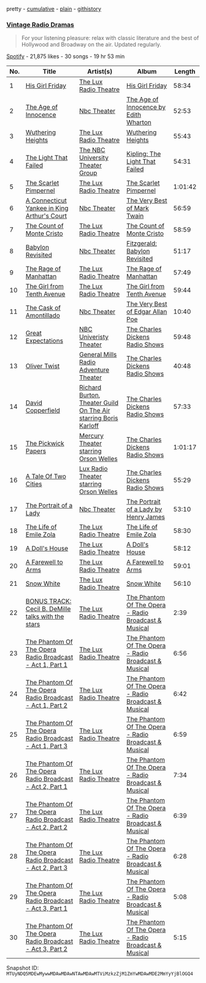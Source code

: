 pretty - [cumulative](/playlists/cumulative/37i9dQZF1DWZ8QVh1ew4PD.md) - [plain](/playlists/plain/37i9dQZF1DWZ8QVh1ew4PD) - [githistory](https://github.githistory.xyz/mackorone/spotify-playlist-archive/blob/main/playlists/plain/37i9dQZF1DWZ8QVh1ew4PD)

### [Vintage Radio Dramas](https://open.spotify.com/playlist/37i9dQZF1DWZ8QVh1ew4PD)

> For your listening pleasure: relax with classic literature and the best of Hollywood and Broadway on the air\. Updated regularly.

[Spotify](https://open.spotify.com/user/spotify) - 21,875 likes - 30 songs - 19 hr 53 min

| No. | Title | Artist(s) | Album | Length |
|---|---|---|---|---|
| 1 | [His Girl Friday](https://open.spotify.com/track/6BFWWGnEEn4tAqTYwvMuCu) | [The Lux Radio Theatre](https://open.spotify.com/artist/2kVpl3DifUdHLilmhpYZJF) | [His Girl Friday](https://open.spotify.com/album/5SlXYbDBwb1ZaQkTk2DXLP) | 58:34 |
| 2 | [The Age of Innocence](https://open.spotify.com/track/0ABOnUPoyrGNyR9bjTXPm2) | [Nbc Theater](https://open.spotify.com/artist/2XH968CwqNZK2Dkm5EEFuh) | [The Age of Innocence by Edith Wharton](https://open.spotify.com/album/7nkixQmmIl8KHcNO6OjrYy) | 52:53 |
| 3 | [Wuthering Heights](https://open.spotify.com/track/42rBWwy8KqpbBMSE4jPWqm) | [The Lux Radio Theatre](https://open.spotify.com/artist/2kVpl3DifUdHLilmhpYZJF) | [Wuthering Heights](https://open.spotify.com/album/7n4noPSUEfHiX2gEZhqaOu) | 55:43 |
| 4 | [The Light That Failed](https://open.spotify.com/track/5lmlEU8j2dG8qeZUcSrAEe) | [The NBC University Theater Group](https://open.spotify.com/artist/3JIkROPQb9KHQzOe6CWB8U) | [Kipling: The Light That Failed](https://open.spotify.com/album/1oodYrCE3PoHDPK4SYj78h) | 54:31 |
| 5 | [The Scarlet Pimpernel](https://open.spotify.com/track/2YXyxAZY2gqW8RZUNWwJuS) | [The Lux Radio Theatre](https://open.spotify.com/artist/2kVpl3DifUdHLilmhpYZJF) | [The Scarlet Pimpernel](https://open.spotify.com/album/3k7g2qJbFk5LAQAEccVQcP) | 1:01:42 |
| 6 | [A Connecticut Yankee in King Arthur's Court](https://open.spotify.com/track/6hAGtfXR4PFqRT7lcTqeyj) | [Nbc Theater](https://open.spotify.com/artist/2XH968CwqNZK2Dkm5EEFuh) | [The Very Best of Mark Twain](https://open.spotify.com/album/0SmOYwRalK8pALmA7DS4s3) | 56:59 |
| 7 | [The Count of Monte Cristo](https://open.spotify.com/track/6WsdTMOXoohWLnQ3JQcVNw) | [The Lux Radio Theatre](https://open.spotify.com/artist/2kVpl3DifUdHLilmhpYZJF) | [The Count of Monte Cristo](https://open.spotify.com/album/2Bc4z8iBAhpeGNRcPS0Jbu) | 58:59 |
| 8 | [Babylon Revisited](https://open.spotify.com/track/2A5jjjwduGW8pRE6Q6Gh0n) | [Nbc Theater](https://open.spotify.com/artist/2XH968CwqNZK2Dkm5EEFuh) | [Fitzgerald: Babylon Revisited](https://open.spotify.com/album/5tL92eJINeCZ9UgGJSArhz) | 51:17 |
| 9 | [The Rage of Manhattan](https://open.spotify.com/track/7inFAhJZVyF9lGeb3eGS26) | [The Lux Radio Theatre](https://open.spotify.com/artist/2kVpl3DifUdHLilmhpYZJF) | [The Rage of Manhattan](https://open.spotify.com/album/0oJKGvQmEc4WL5MhNtnLZ9) | 57:49 |
| 10 | [The Girl from Tenth Avenue](https://open.spotify.com/track/3Dnq6v8gqOybIH3Ffvftaz) | [The Lux Radio Theatre](https://open.spotify.com/artist/2kVpl3DifUdHLilmhpYZJF) | [The Girl from Tenth Avenue](https://open.spotify.com/album/3no5nvGhh7xdGtqHyqJZS7) | 59:44 |
| 11 | [The Cask of Amontillado](https://open.spotify.com/track/3ocPhjfTqVKNUeHbYH7csI) | [Nbc Theater](https://open.spotify.com/artist/2XH968CwqNZK2Dkm5EEFuh) | [The Very Best of Edgar Allan Poe](https://open.spotify.com/album/5k0Ix71NHuQsBHRayXWleu) | 10:40 |
| 12 | [Great Expectations](https://open.spotify.com/track/3axi9MIhkRbiE8PiwLhYiZ) | [NBC Univeristy Theater](https://open.spotify.com/artist/0IFMry9wsLKQx4YLvIbQQQ) | [The Charles Dickens Radio Shows](https://open.spotify.com/album/6Y6tS3Kh10FfHl5hcZXJrZ) | 59:48 |
| 13 | [Oliver Twist](https://open.spotify.com/track/7854GEuUh9AHwqk3XNtb4K) | [General Mills Radio Adventure Theater](https://open.spotify.com/artist/6xs57uuLNyonpg4itV7E9n) | [The Charles Dickens Radio Shows](https://open.spotify.com/album/6Y6tS3Kh10FfHl5hcZXJrZ) | 40:48 |
| 14 | [David Copperfield](https://open.spotify.com/track/5w7U5wiHgKY8qvMUyKOcRw) | [Richard Burton](https://open.spotify.com/artist/3axaLrA0gIANDLYAv9pC9P), [Theater Guild On The Air starring Boris Karloff](https://open.spotify.com/artist/6IhDgkKSvYHMjgBYVkk0VX) | [The Charles Dickens Radio Shows](https://open.spotify.com/album/6Y6tS3Kh10FfHl5hcZXJrZ) | 57:33 |
| 15 | [The Pickwick Papers](https://open.spotify.com/track/0Fe4AP72bz606jPm8kBPdg) | [Mercury Theater starring Orson Welles](https://open.spotify.com/artist/1U9ThS3DdscscWAY7j2cri) | [The Charles Dickens Radio Shows](https://open.spotify.com/album/6Y6tS3Kh10FfHl5hcZXJrZ) | 1:01:17 |
| 16 | [A Tale Of Two Cities](https://open.spotify.com/track/3Ioqwk0YywGH5gfCK0HiWZ) | [Lux Radio Theater starring Orson Welles](https://open.spotify.com/artist/0EUhjm11eHXIJCDd2hNI20) | [The Charles Dickens Radio Shows](https://open.spotify.com/album/6Y6tS3Kh10FfHl5hcZXJrZ) | 55:29 |
| 17 | [The Portrait of a Lady](https://open.spotify.com/track/2Ku3jZCUfdrt1Dd4U9TPC6) | [Nbc Theater](https://open.spotify.com/artist/2XH968CwqNZK2Dkm5EEFuh) | [The Portrait of a Lady by Henry James](https://open.spotify.com/album/7KRkmNiQUqs2jOLu0KO6YI) | 53:10 |
| 18 | [The Life of Emile Zola](https://open.spotify.com/track/3NFXYmrOoYm5Vh2KsdqylC) | [The Lux Radio Theatre](https://open.spotify.com/artist/2kVpl3DifUdHLilmhpYZJF) | [The Life of Emile Zola](https://open.spotify.com/album/6J1xPIhJyohCHdixAQM73S) | 58:30 |
| 19 | [A Doll's House](https://open.spotify.com/track/0jrUTt0jxGOHuqjAgDUkQr) | [The Lux Radio Theatre](https://open.spotify.com/artist/2kVpl3DifUdHLilmhpYZJF) | [A Doll's House](https://open.spotify.com/album/1tLHdaEWHlv215SiIAf9A6) | 58:12 |
| 20 | [A Farewell to Arms](https://open.spotify.com/track/1ZDONh7kJSPX7jqPFmOORp) | [The Lux Radio Theatre](https://open.spotify.com/artist/2kVpl3DifUdHLilmhpYZJF) | [A Farewell to Arms](https://open.spotify.com/album/3NHeDUKYIqau0YGdMiUPi6) | 59:01 |
| 21 | [Snow White](https://open.spotify.com/track/4nWPPcSlOq6lVee2LOldEA) | [The Lux Radio Theatre](https://open.spotify.com/artist/2kVpl3DifUdHLilmhpYZJF) | [Snow White](https://open.spotify.com/album/5AvbgMSka35PzJ9GneRhlR) | 56:10 |
| 22 | [BONUS TRACK: Cecil B\. DeMille talks with the stars](https://open.spotify.com/track/4B3Sp8MADakqEqFkNgH2Fz) | [The Lux Radio Theatre](https://open.spotify.com/artist/2kVpl3DifUdHLilmhpYZJF) | [The Phantom Of The Opera \- Radio Broadcast & Musical](https://open.spotify.com/album/59JE9G4JcpPQK8addYGOqP) | 2:39 |
| 23 | [The Phantom Of The Opera Radio Broadcast \- Act 1, Part 1](https://open.spotify.com/track/6bXeaJEHYGJCUUlTrGRsUT) | [The Lux Radio Theatre](https://open.spotify.com/artist/2kVpl3DifUdHLilmhpYZJF) | [The Phantom Of The Opera \- Radio Broadcast & Musical](https://open.spotify.com/album/59JE9G4JcpPQK8addYGOqP) | 6:56 |
| 24 | [The Phantom Of The Opera Radio Broadcast \- Act 1, Part 2](https://open.spotify.com/track/1IC26rOhVegVuFE9NS8DJF) | [The Lux Radio Theatre](https://open.spotify.com/artist/2kVpl3DifUdHLilmhpYZJF) | [The Phantom Of The Opera \- Radio Broadcast & Musical](https://open.spotify.com/album/59JE9G4JcpPQK8addYGOqP) | 6:42 |
| 25 | [The Phantom Of The Opera Radio Broadcast \- Act 1, Part 3](https://open.spotify.com/track/01V0tvEojWWjwucXz7vlPi) | [The Lux Radio Theatre](https://open.spotify.com/artist/2kVpl3DifUdHLilmhpYZJF) | [The Phantom Of The Opera \- Radio Broadcast & Musical](https://open.spotify.com/album/59JE9G4JcpPQK8addYGOqP) | 6:59 |
| 26 | [The Phantom Of The Opera Radio Broadcast \- Act 2, Part 1](https://open.spotify.com/track/2M6elQuNIefLtTS9fhvIcu) | [The Lux Radio Theatre](https://open.spotify.com/artist/2kVpl3DifUdHLilmhpYZJF) | [The Phantom Of The Opera \- Radio Broadcast & Musical](https://open.spotify.com/album/59JE9G4JcpPQK8addYGOqP) | 7:34 |
| 27 | [The Phantom Of The Opera Radio Broadcast \- Act 2, Part 2](https://open.spotify.com/track/6mdG655JpksQPqbzeRr9bY) | [The Lux Radio Theatre](https://open.spotify.com/artist/2kVpl3DifUdHLilmhpYZJF) | [The Phantom Of The Opera \- Radio Broadcast & Musical](https://open.spotify.com/album/59JE9G4JcpPQK8addYGOqP) | 6:39 |
| 28 | [The Phantom Of The Opera Radio Broadcast \- Act 2, Part 3](https://open.spotify.com/track/3BFKfSaJNGZ4as3QOQ5Kcm) | [The Lux Radio Theatre](https://open.spotify.com/artist/2kVpl3DifUdHLilmhpYZJF) | [The Phantom Of The Opera \- Radio Broadcast & Musical](https://open.spotify.com/album/59JE9G4JcpPQK8addYGOqP) | 6:28 |
| 29 | [The Phantom Of The Opera Radio Broadcast \- Act 3, Part 1](https://open.spotify.com/track/5DcaWokupakFJNswa0AXNb) | [The Lux Radio Theatre](https://open.spotify.com/artist/2kVpl3DifUdHLilmhpYZJF) | [The Phantom Of The Opera \- Radio Broadcast & Musical](https://open.spotify.com/album/59JE9G4JcpPQK8addYGOqP) | 5:08 |
| 30 | [The Phantom Of The Opera Radio Broadcast \- Act 3, Part 2](https://open.spotify.com/track/6k4tjXdwVCu10LWUYPTI4l) | [The Lux Radio Theatre](https://open.spotify.com/artist/2kVpl3DifUdHLilmhpYZJF) | [The Phantom Of The Opera \- Radio Broadcast & Musical](https://open.spotify.com/album/59JE9G4JcpPQK8addYGOqP) | 5:15 |

Snapshot ID: `MTUyNDQ5MDEwMywwMDAwMDAwNTAwMDAwMTViMzkzZjM1ZmYwMDAwMDE2MmYyYjBlOGQ4`
